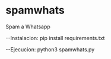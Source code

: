 # spamwhats
Spam a Whatsapp

--Instalacion:
pip install requirements.txt

--Ejecucion:
python3 spamwhats.py
